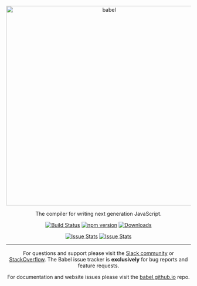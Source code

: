 <p align="center">
  <a href="https://babeljs.io/">
    <img alt="babel" src="https://raw.githubusercontent.com/babel/logo/master/babel.png" width="546">
  </a>
</p>

<p align="center">
  The compiler for writing next generation JavaScript.
</p>

<p align="center">
  <a href="https://travis-ci.org/babel/babel"><img alt="Build Status" src="https://img.shields.io/travis/babel/babel.svg?style=flat"></a>
  <a href="http://badge.fury.io/js/babel-core"><img alt="npm version" src="https://badge.fury.io/js/babel-core.svg"></a>
  <a href="https://npmjs.org/package/babel-core"><img alt="Downloads" src="http://img.shields.io/npm/dm/babel-core.svg"></a>
</p>

<p align="center">
  <a href="http://issuestats.com/github/babel/babel"><img alt="Issue Stats" src="http://issuestats.com/github/babel/babel/badge/pr?style=flat"></a>
  <a href="http://issuestats.com/github/babel/babel"><img alt="Issue Stats" src="http://issuestats.com/github/babel/babel/badge/issue?style=flat"></a>
</p>

----

<p align="center">
  For questions and support please visit the <a href="https://babel-slack.herokuapp.com">Slack community</a> or <a href="http://stackoverflow.com/questions/tagged/babeljs">StackOverflow</a>. The Babel issue tracker is <strong>exclusively</strong> for bug reports and feature requests.
</p>

<p align="center">
  For documentation and website issues please visit the <a href="https://github.com/babel/babel.github.io">babel.github.io</a> repo.
</p>
